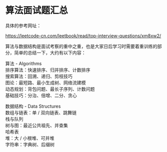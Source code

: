 # 算法面试题汇总

具体的参考网址：

https://leetcode-cn.com/leetbook/read/top-interview-questions/xm8xw2/

算法与数据结构是面试考察的重中之重，也是大家日后学习时需要着重训练的部分，简单的总结一下，大约有以下内容：<br>

算法 - Algorithms<br>
排序算法：快速排序、归并排序、计数排序<br>
搜索算法：回溯、递归、剪枝技巧<br>
图论：最短路、最小生成树、网络流建模<br>
动态规划：背包问题、最长子序列、计数问题<br>
基础技巧：分治、倍增、二分、贪心<br>

数据结构 - Data Structures<br>
数组与链表：单 / 双向链表、跳舞链<br>
栈与队列<br>
树与图：最近公共祖先、并查集<br>
哈希表<br>
堆：大 / 小根堆、可并堆<br>
字符串：字典树、后缀树<br>

